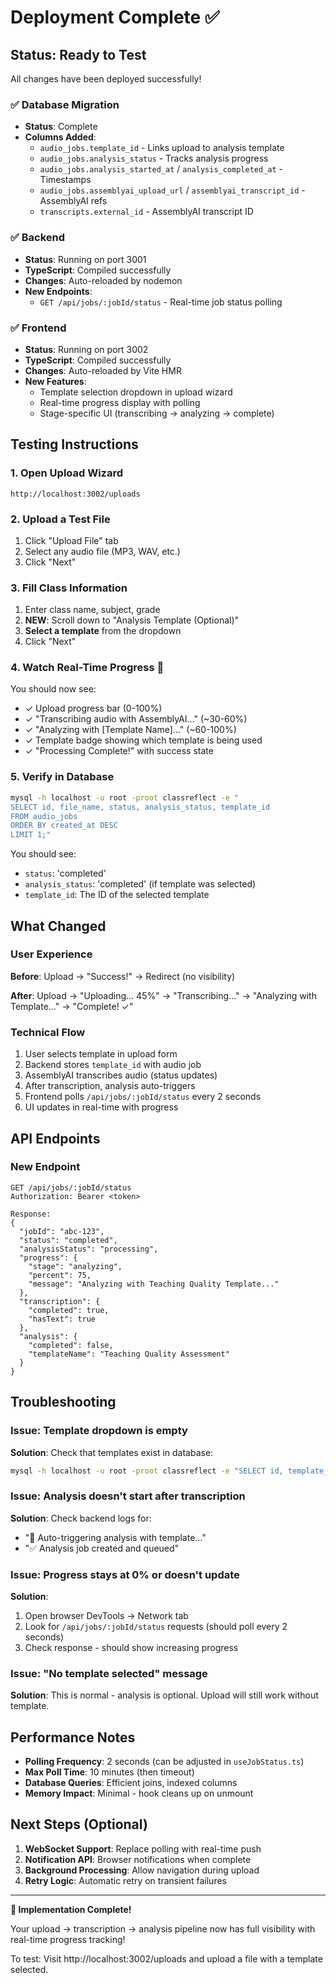 # Deployment Complete ✅

## Status: Ready to Test

All changes have been deployed successfully!

### ✅ Database Migration
- **Status**: Complete
- **Columns Added**:
  - `audio_jobs.template_id` - Links upload to analysis template
  - `audio_jobs.analysis_status` - Tracks analysis progress
  - `audio_jobs.analysis_started_at` / `analysis_completed_at` - Timestamps
  - `audio_jobs.assemblyai_upload_url` / `assemblyai_transcript_id` - AssemblyAI refs
  - `transcripts.external_id` - AssemblyAI transcript ID

### ✅ Backend
- **Status**: Running on port 3001
- **TypeScript**: Compiled successfully
- **Changes**: Auto-reloaded by nodemon
- **New Endpoints**:
  - `GET /api/jobs/:jobId/status` - Real-time job status polling

### ✅ Frontend
- **Status**: Running on port 3002
- **TypeScript**: Compiled successfully
- **Changes**: Auto-reloaded by Vite HMR
- **New Features**:
  - Template selection dropdown in upload wizard
  - Real-time progress display with polling
  - Stage-specific UI (transcribing → analyzing → complete)

## Testing Instructions

### 1. Open Upload Wizard
```
http://localhost:3002/uploads
```

### 2. Upload a Test File
1. Click "Upload File" tab
2. Select any audio file (MP3, WAV, etc.)
3. Click "Next"

### 3. Fill Class Information
1. Enter class name, subject, grade
2. **NEW**: Scroll down to "Analysis Template (Optional)"
3. **Select a template** from the dropdown
4. Click "Next"

### 4. Watch Real-Time Progress 🎉
You should now see:
- ✓ Upload progress bar (0-100%)
- ✓ "Transcribing audio with AssemblyAI..." (~30-60%)
- ✓ "Analyzing with [Template Name]..." (~60-100%)
- ✓ Template badge showing which template is being used
- ✓ "Processing Complete!" with success state

### 5. Verify in Database
```bash
mysql -h localhost -u root -proot classreflect -e "
SELECT id, file_name, status, analysis_status, template_id
FROM audio_jobs
ORDER BY created_at DESC
LIMIT 1;"
```

You should see:
- `status`: 'completed'
- `analysis_status`: 'completed' (if template was selected)
- `template_id`: The ID of the selected template

## What Changed

### User Experience
**Before**: Upload → "Success!" → Redirect (no visibility)

**After**: Upload → "Uploading... 45%" → "Transcribing..." → "Analyzing with Template..." → "Complete! ✓"

### Technical Flow
1. User selects template in upload form
2. Backend stores `template_id` with audio job
3. AssemblyAI transcribes audio (status updates)
4. After transcription, analysis auto-triggers
5. Frontend polls `/api/jobs/:jobId/status` every 2 seconds
6. UI updates in real-time with progress

## API Endpoints

### New Endpoint
```
GET /api/jobs/:jobId/status
Authorization: Bearer <token>

Response:
{
  "jobId": "abc-123",
  "status": "completed",
  "analysisStatus": "processing",
  "progress": {
    "stage": "analyzing",
    "percent": 75,
    "message": "Analyzing with Teaching Quality Template..."
  },
  "transcription": {
    "completed": true,
    "hasText": true
  },
  "analysis": {
    "completed": false,
    "templateName": "Teaching Quality Assessment"
  }
}
```

## Troubleshooting

### Issue: Template dropdown is empty
**Solution**: Check that templates exist in database:
```bash
mysql -h localhost -u root -proot classreflect -e "SELECT id, template_name FROM templates;"
```

### Issue: Analysis doesn't start after transcription
**Solution**: Check backend logs for:
- "🤖 Auto-triggering analysis with template..."
- "✅ Analysis job created and queued"

### Issue: Progress stays at 0% or doesn't update
**Solution**:
1. Open browser DevTools → Network tab
2. Look for `/api/jobs/:jobId/status` requests (should poll every 2 seconds)
3. Check response - should show increasing progress

### Issue: "No template selected" message
**Solution**: This is normal - analysis is optional. Upload will still work without template.

## Performance Notes

- **Polling Frequency**: 2 seconds (can be adjusted in `useJobStatus.ts`)
- **Max Poll Time**: 10 minutes (then timeout)
- **Database Queries**: Efficient joins, indexed columns
- **Memory Impact**: Minimal - hook cleans up on unmount

## Next Steps (Optional)

1. **WebSocket Support**: Replace polling with real-time push
2. **Notification API**: Browser notifications when complete
3. **Background Processing**: Allow navigation during upload
4. **Retry Logic**: Automatic retry on transient failures

---

**🎉 Implementation Complete!**

Your upload → transcription → analysis pipeline now has full visibility with real-time progress tracking!

To test: Visit http://localhost:3002/uploads and upload a file with a template selected.